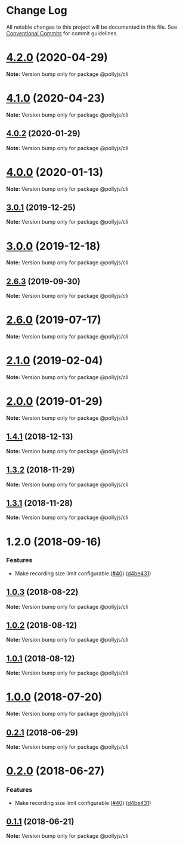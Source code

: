 # Change Log

All notable changes to this project will be documented in this file.
See [Conventional Commits](https://conventionalcommits.org) for commit guidelines.

# [4.2.0](https://github.com/netflix/pollyjs/tree/master/packages/@pollyjs/cli/compare/v4.1.0...v4.2.0) (2020-04-29)

**Note:** Version bump only for package @pollyjs/cli





# [4.1.0](https://github.com/netflix/pollyjs/tree/master/packages/@pollyjs/cli/compare/v4.0.4...v4.1.0) (2020-04-23)

**Note:** Version bump only for package @pollyjs/cli





## [4.0.2](https://github.com/netflix/pollyjs/tree/master/packages/@pollyjs/cli/compare/v4.0.1...v4.0.2) (2020-01-29)

**Note:** Version bump only for package @pollyjs/cli





# [4.0.0](https://github.com/netflix/pollyjs/tree/master/packages/@pollyjs/cli/compare/v3.0.2...v4.0.0) (2020-01-13)

**Note:** Version bump only for package @pollyjs/cli





## [3.0.1](https://github.com/netflix/pollyjs/tree/master/packages/@pollyjs/cli/compare/v3.0.0...v3.0.1) (2019-12-25)

**Note:** Version bump only for package @pollyjs/cli





# [3.0.0](https://github.com/netflix/pollyjs/tree/master/packages/@pollyjs/cli/compare/v2.7.0...v3.0.0) (2019-12-18)

**Note:** Version bump only for package @pollyjs/cli





## [2.6.3](https://github.com/netflix/pollyjs/tree/master/packages/@pollyjs/cli/compare/v2.6.2...v2.6.3) (2019-09-30)

**Note:** Version bump only for package @pollyjs/cli





# [2.6.0](https://github.com/netflix/pollyjs/tree/master/packages/@pollyjs/cli/compare/v2.5.0...v2.6.0) (2019-07-17)

**Note:** Version bump only for package @pollyjs/cli





# [2.1.0](https://github.com/netflix/pollyjs/tree/master/packages/@pollyjs/cli/compare/v2.0.0...v2.1.0) (2019-02-04)

**Note:** Version bump only for package @pollyjs/cli





# [2.0.0](https://github.com/netflix/pollyjs/tree/master/packages/@pollyjs/cli/compare/v1.4.2...v2.0.0) (2019-01-29)

**Note:** Version bump only for package @pollyjs/cli





## [1.4.1](https://github.com/netflix/pollyjs/tree/master/packages/@pollyjs/cli/compare/v1.4.0...v1.4.1) (2018-12-13)

**Note:** Version bump only for package @pollyjs/cli





## [1.3.2](https://github.com/netflix/pollyjs/tree/master/packages/@pollyjs/cli/compare/v1.3.1...v1.3.2) (2018-11-29)

**Note:** Version bump only for package @pollyjs/cli





## [1.3.1](https://github.com/netflix/pollyjs/tree/master/packages/@pollyjs/cli/compare/v1.2.0...v1.3.1) (2018-11-28)

**Note:** Version bump only for package @pollyjs/cli





<a name="1.2.0"></a>
# 1.2.0 (2018-09-16)


### Features

* Make recording size limit configurable ([#40](https://github.com/netflix/pollyjs/tree/master/packages/[@pollyjs](https://github.com/pollyjs)/cli/issues/40)) ([d4be431](https://github.com/netflix/pollyjs/tree/master/packages/@pollyjs/cli/commit/d4be431))




<a name="1.0.3"></a>
## [1.0.3](https://github.com/netflix/pollyjs/tree/master/packages/@pollyjs/cli/compare/@pollyjs/cli@1.0.2...@pollyjs/cli@1.0.3) (2018-08-22)




**Note:** Version bump only for package @pollyjs/cli

<a name="1.0.2"></a>
## [1.0.2](https://github.com/netflix/pollyjs/tree/master/packages/@pollyjs/cli/compare/@pollyjs/cli@1.0.1...@pollyjs/cli@1.0.2) (2018-08-12)




**Note:** Version bump only for package @pollyjs/cli

<a name="1.0.1"></a>
## [1.0.1](https://github.com/netflix/pollyjs/tree/master/packages/@pollyjs/cli/compare/@pollyjs/cli@1.0.0...@pollyjs/cli@1.0.1) (2018-08-12)




**Note:** Version bump only for package @pollyjs/cli

<a name="1.0.0"></a>
# [1.0.0](https://github.com/netflix/pollyjs/tree/master/packages/@pollyjs/cli/compare/@pollyjs/cli@0.2.1...@pollyjs/cli@1.0.0) (2018-07-20)




**Note:** Version bump only for package @pollyjs/cli

<a name="0.2.1"></a>
## [0.2.1](https://github.com/netflix/pollyjs/tree/master/packages/@pollyjs/cli/compare/@pollyjs/cli@0.2.0...@pollyjs/cli@0.2.1) (2018-06-29)




**Note:** Version bump only for package @pollyjs/cli

<a name="0.2.0"></a>
# [0.2.0](https://github.com/netflix/pollyjs/tree/master/packages/@pollyjs/cli/compare/@pollyjs/cli@0.1.1...@pollyjs/cli@0.2.0) (2018-06-27)


### Features

* Make recording size limit configurable ([#40](https://github.com/netflix/pollyjs/tree/master/packages/[@pollyjs](https://github.com/pollyjs)/cli/issues/40)) ([d4be431](https://github.com/netflix/pollyjs/tree/master/packages/@pollyjs/cli/commit/d4be431))




<a name="0.1.1"></a>
## [0.1.1](https://github.com/netflix/pollyjs/tree/master/packages/@pollyjs/cli/compare/@pollyjs/cli@0.1.0...@pollyjs/cli@0.1.1) (2018-06-21)




**Note:** Version bump only for package @pollyjs/cli

